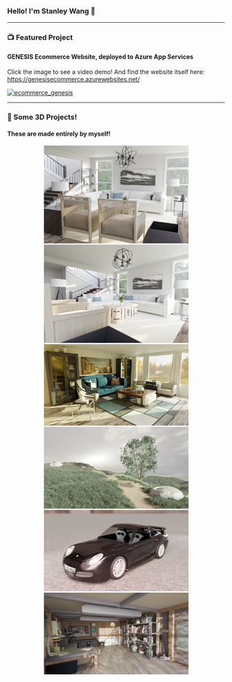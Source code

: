 ### Hello! I'm Stanley Wang 👋

---

### 📺 Featured Project

#### GENESIS Ecommerce Website, deployed to Azure App Services
Click the image to see a video demo! And find the website itself here: https://genesisecommerce.azurewebsites.net/

[![ecommerce_genesis](https://user-images.githubusercontent.com/63517032/195730031-3b2e9eeb-2291-418b-9d24-43d3c2124d0f.PNG)](https://www.youtube.com/watch?v=ejsXkYb4aws "GENESIS Ecommerce demo!")

---

### 📕 Some 3D Projects!
#### These are made entirely by myself!
<p align="center">
  <img src="FinalRenders/interior_charity1.png" width="335" >
  <img src="FinalRenders/Interior_charity222.png" width="335" >
  <img src="FinalRenders/IndoorHouseScene2.png" width="335" >
  <img src="FinalRenders/Grass_Field.jpg" width="335" >
  <img src="FinalRenders/Porsche1.jpg" width="335" >
  <img src="FinalRenders/RickAndMortyGarage.jpg" width="335" >
</p>


[website]: https://codeSTACKr.com
[jigglyjump]: https://www.youtube.com/watch?v=xztTBxHRpuY
[twitter]: https://twitter.com/codeSTACKr
[youtube]: https://youtube.com/codeSTACKr
[instagram]: https://instagram.com/codeSTACKr
[linkedin]: https://linkedin.com/in/codeSTACKr
[webdevplaylist]: https://www.youtube.com/playlist?list=PLkwxH9e_vrAJ0WbEsFA9W3I1W-g_BTsbt
[jsplaylist]: https://www.youtube.com/playlist?list=PLkwxH9e_vrALRJKu7wfXby3MKeflhTu6B
[cssplaylist]: https://www.youtube.com/playlist?list=PLkwxH9e_vrALSdvZuEh6gqQdmDoDIoqz4
[reactplaylist]: https://www.youtube.com/playlist?list=PLkwxH9e_vrAK4TdffpxKY3QGyHCpxFcQ0
